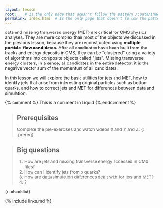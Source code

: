```yaml
---
layout: lesson
root: .  # Is the only page that doesn't follow the pattern /:path/index.html
permalink: index.html  # Is the only page that doesn't follow the pattern /:path/index.html
---
```

Jets and missing transverse energy (MET) are critical for CMS physics analyses. They are more 
complex than most of the objects we discussed in the previous lesson, because they are 
reconstructed using **multiple particle-flow candidates**. After all candidates have been built
from the tracks and energy deposits in CMS, they can be "clustered" using a variety of 
algorithms into composite objects called "jets". Missing transverse energy clusters, in a sense, 
all candidates in the entire detector: it is the negative vector sum of the momentum of all
candidates. 

In this lesson we will explore the basic utilities for jets and MET, how to identify jets that 
arise from interesting original particles such as bottom quarks, and how to correct jets and 
MET for differences between data and simulation. 

<!-- this is an html comment -->

{% comment %} This is a comment in Liquid {% endcomment %}

> ## Prerequisites
>
> Complete the pre-exercises and watch videos X and Y and Z. 
{: .prereq}

> ## Big questions
> 
> 1. How are jets and missing transverse energy accessed in CMS files?
> 2. How can I identify jets from b quarks?
> 3. How are data/simulation differences dealt with for jets and MET?
> 4. <TBA>?
>
{: .checklist}

{% include links.md %}
